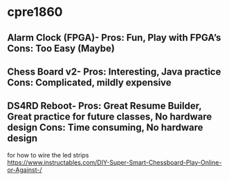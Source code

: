 # cpre1860
Alarm Clock (FPGA)- 
Pros: Fun, Play with FPGA’s 
Cons: Too Easy (Maybe) 
---------------------------
Chess Board v2- 
Pros: Interesting, Java practice 
Cons: Complicated, mildly expensive
---------------------------
DS4RD Reboot- 
Pros: Great Resume Builder, Great practice for future classes, No hardware design 
Cons: Time consuming, No hardware design 
---------------------------
for how to wire the led strips  
https://www.instructables.com/DIY-Super-Smart-Chessboard-Play-Online-or-Against-/
